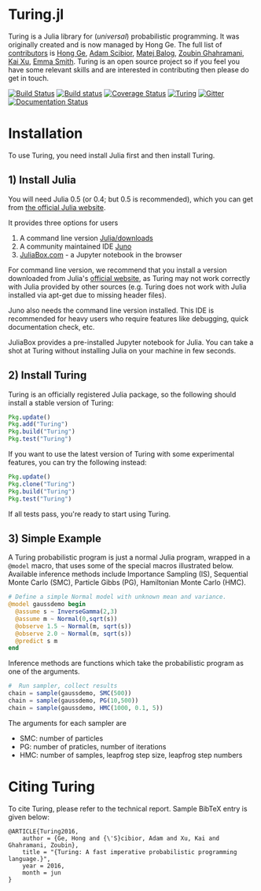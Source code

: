 # Turing.jl

Turing is a Julia library for (_universal_) probabilistic programming.
It was originally created and is now managed by Hong Ge. 
The full list of [contributors](https://github.com/yebai/Turing.jl/graphs/contributors) is [Hong Ge](http://mlg.eng.cam.ac.uk/hong/), [Adam Scibior](http://mlg.eng.cam.ac.uk/?portfolio=adam-scibior), [Matej Balog](http://mlg.eng.cam.ac.uk/?portfolio=matej-balog), [Zoubin Ghahramani](http://mlg.eng.cam.ac.uk/zoubin/), [Kai Xu](http://mlg.eng.cam.ac.uk/?portfolio=kai-xu), [Emma Smith](https://github.com/evsmithx). Turing is an open source project so if you feel you have some relevant skills and are interested in contributing then please do get in touch.

[![Build Status](https://travis-ci.org/yebai/Turing.jl.svg?branch=master)](https://travis-ci.org/yebai/Turing.jl)
[![Build status](https://ci.appveyor.com/api/projects/status/fvgi21998e1tfx0d/branch/master?svg=true)](https://ci.appveyor.com/project/yebai/turing-jl/branch/master)
[![Coverage Status](https://coveralls.io/repos/github/yebai/Turing.jl/badge.svg?branch=master)](https://coveralls.io/github/yebai/Turing.jl?branch=master)
[![Turing](http://pkg.julialang.org/badges/Turing_0.4.svg)](http://pkg.julialang.org/?pkg=Turing)
[![Gitter](https://badges.gitter.im/gitterHQ/gitter.svg)](https://gitter.im/Turing-jl/Lobby?utm_source=badge&utm_medium=badge&utm_campaign=pr-badge)
[![Documentation Status](https://readthedocs.org/projects/turingjl/badge/?version=latest)](http://turingjl.readthedocs.io/?badge=latest)

# Installation

To use Turing, you need install Julia first and then install Turing.

## 1) Install Julia

You will need Julia 0.5 (or 0.4; but 0.5 is recommended), which you can get from [the official Julia website](http://julialang.org/downloads/).

It provides three options for users

1. A command line version [Julia/downloads](http://julialang.org/downloads/)
2. A community maintained IDE [Juno](http://www.junolab.org/)
3. [JuliaBox.com](https://www.juliabox.com/) - a Jupyter notebook in the browser

For command line version, we recommend that you install a version downloaded from Julia's [official website](http://julialang.org/downloads/), as Turing may not work correctly with Julia provided by other sources (e.g. Turing does not work with Julia installed via apt-get due to missing header files).

Juno also needs the command line version installed. This IDE is recommended for heavy users who require features like debugging, quick documentation check, etc.

JuliaBox provides a pre-installed Jupyter notebook for Julia. You can take a shot at Turing without installing Julia on your machine in few seconds.

## 2) Install Turing

Turing is an officially registered Julia package, so the following should install a stable version of Turing:

```julia
Pkg.update()
Pkg.add("Turing")
Pkg.build("Turing")
Pkg.test("Turing")
```

If you want to use the latest version of Turing with some experimental features, you can try the following instead:

```julia
Pkg.update()
Pkg.clone("Turing")
Pkg.build("Turing")
Pkg.test("Turing")
```

If all tests pass, you're ready to start using Turing.

## 3) Simple Example

A Turing probabilistic program is just a normal Julia program, wrapped in a `@model` macro, that uses some of the special macros illustrated below. Available inference methods include  Importance Sampling (IS), Sequential Monte Carlo (SMC), Particle Gibbs (PG), Hamiltonian Monte Carlo (HMC).

```julia
# Define a simple Normal model with unknown mean and variance.
@model gaussdemo begin
  @assume s ~ InverseGamma(2,3)
  @assume m ~ Normal(0,sqrt(s))
  @observe 1.5 ~ Normal(m, sqrt(s))
  @observe 2.0 ~ Normal(m, sqrt(s))
  @predict s m
end
```

Inference methods are functions which take the probabilistic program as one of the arguments.

```julia
#  Run sampler, collect results
chain = sample(gaussdemo, SMC(500))
chain = sample(gaussdemo, PG(10,500))
chain = sample(gaussdemo, HMC(1000, 0.1, 5))
```

The arguments for each sampler are

* SMC: number of particles
* PG: number of praticles, number of iterations
* HMC: number of samples, leapfrog step size, leapfrog step numbers

# Citing Turing

To cite Turing, please refer to the technical report. Sample BibTeX entry is given below:

```
@ARTICLE{Turing2016,
    author = {Ge, Hong and {\'S}cibior, Adam and Xu, Kai and Ghahramani, Zoubin},
    title = "{Turing: A fast imperative probabilistic programming language.}",
    year = 2016,
    month = jun
}
```
